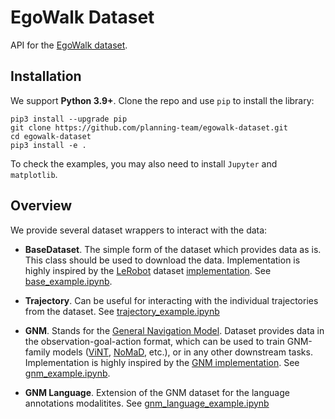 # EgoWalk Dataset
API for the [EgoWalk dataset](https://huggingface.co/datasets/EgoWalk/trajectories).

## Installation
We support **Python 3.9+**. Clone the repo and use `pip` to install the library:
```shell
pip3 install --upgrade pip
git clone https://github.com/planning-team/egowalk-dataset.git
cd egowalk-dataset
pip3 install -e .
```

To check the examples, you may also need to install `Jupyter` and `matplotlib`.

## Overview
We provide several dataset wrappers to interact with the data:

* **BaseDataset**. The simple form of the dataset which provides data as is. This class should be used to download the data. Implementation is highly inspired by the [LeRobot](https://github.com/huggingface/lerobot/tree/main) dataset [implementation](https://github.com/huggingface/lerobot/blob/main/lerobot/common/datasets*/lerobot_dataset.py). See [base_example.ipynb](./examples/base_example.ipynb).

* **Trajectory**. Can be useful for interacting with the individual trajectories from the dataset. See [trajectory_example.ipynb](./examples/trajectory_example.ipynb)

* **GNM**. Stands for the [General Navigation Model](https://general-navigation-models.github.io/). Dataset provides data in the observation-goal-action format, which can be used to train GNM-family models ([ViNT](https://arxiv.org/abs/2306.14846), [NoMaD](https://arxiv.org/abs/2310.07896), etc.), or in any other downstream tasks. Implementation is highly inspired by the [GNM implementation](https://github.com/robodhruv/drive-any-robot/blob/main/train/gnm_train/data/gnm_dataset.py). See [gnm_example.ipynb](./examples/gnm_example.ipynb).

* **GNM Language**. Extension of the GNM dataset for the language annotations modalitites. See [gnm_language_example.ipynb](examples/gnm_language_example.ipynb)
